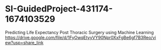 # SI-GuidedProject-431174-1674103529
Predicting Life Expectancy Post Thoracic Surgery using Machine Learning
https://drive.google.com/file/d/1FyOwqEtyyVY90Npr0XxFgBe6gf7B3Reo/view?usp=share_link
